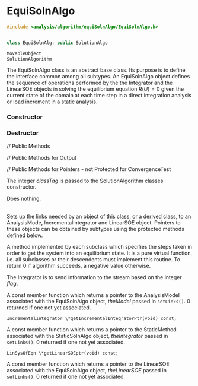 # EquiSolnAlgo

```cpp
#include <analysis/algorithm/equiSolnAlgo/EquiSolnAlgo.h>


class EquiSolnAlg: public SolutionAlgo

MovableObject
SolutionAlgorithm
```


The EquiSolnAlgo class is an abstract base class. Its purpose is to
define the interface common among all subtypes. An EquiSolnAlgo object
defines the sequence of operations performed by the the Integrator and
the LinearSOE objects in solving the equilibrium equation $R(U) = 0$
given the current state of the domain at each time step in a direct
integration analysis or load increment in a static analysis.

### Constructor


### Destructor


// Public Methods



// Public Methods for Output


// Public Methods for Pointers - not Protected for ConvergenceTest





The integer *classTag* is passed to the SolutionAlgorithm classes
constructor.


Does nothing.

\
Sets up the links needed by an object of this class, or a derived class,
to an AnalysisMode, IncrementalIntegrator and LinearSOE object. Pointers
to these objects can be obtained by subtypes using the protected methods
defined below.

A method implemented by each subclass which specifies the steps taken in
order to get the system into an equilibrium state. It is a pure virtual
function, i.e. all subclasses or their descendents must implement this
routine. To return $0$ if algorithm succeeds, a negative value
otherwise.

The Integrator is to send information to the stream based on the integer
*flag*.

A const member function which returns a pointer to the AnalysisModel
associated with the EquiSolnAlgo object, *theModel* passed in
`setLinks()`. $0$ returned if one not yet associated.

```{.cpp}
IncrementalIntegrator \*getIncrementalIntegratorPtr(void) const;
```

A const member function which returns a pointer to the StaticMethod
associated with the StaticSolnAlgo object, *theIntegrator* passed in
`setLinks()`. $0$ returned if one not yet associated.

```{.cpp}
LinSysOfEqn \*getLinearSOEptr(void) const;
```

A const member function which returns a pointer to the LinearSOE
associated with the EquiSolnAlgo object, *theLinearSOE* passed in
`setLinks()`. $0$ returned if one not yet associated.
